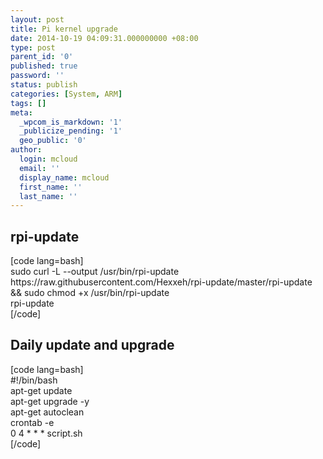 ```yaml
---
layout: post
title: Pi kernel upgrade
date: 2014-10-19 04:09:31.000000000 +08:00
type: post
parent_id: '0'
published: true
password: ''
status: publish
categories: [System, ARM]
tags: []
meta:
  _wpcom_is_markdown: '1'
  _publicize_pending: '1'
  geo_public: '0'
author:
  login: mcloud
  email: ''
  display_name: mcloud
  first_name: ''
  last_name: ''
---
```

<h2>rpi-update</h2>
<p>[code lang=bash]<br />
sudo curl -L --output /usr/bin/rpi-update https://raw.githubusercontent.com/Hexxeh/rpi-update/master/rpi-update &amp;&amp; sudo chmod +x /usr/bin/rpi-update<br />
rpi-update<br />
[/code]</p>
<h2>Daily update and upgrade</h2>
<p>[code lang=bash]<br />
#!/bin/bash<br />
apt-get update<br />
apt-get upgrade -y<br />
apt-get autoclean<br />
crontab -e<br />
0 4 * * * script.sh<br />
[/code]</p>
